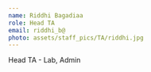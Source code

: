 ```yaml
---
name: Riddhi Bagadiaa
role: Head TA
email: riddhi_b@
photo: assets/staff_pics/TA/riddhi.jpg
---
```


Head TA - Lab, Admin
